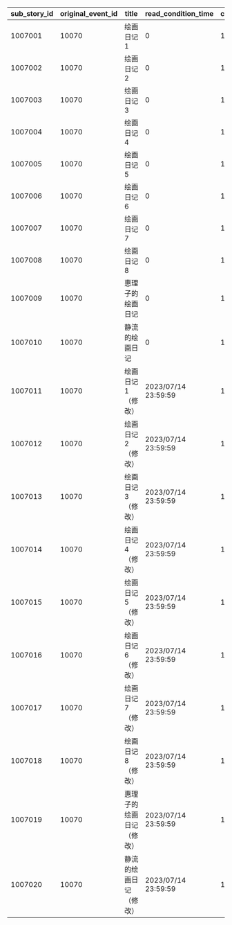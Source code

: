 |sub_story_id|original_event_id|title|read_condition_time|condition_quest_id|condition_boss_id|read_condition|
| --- | --- | --- | --- | --- | --- | --- |
|1007001|10070|绘画日记1|0|10097101|0|0|
|1007002|10070|绘画日记2|0|10097101|0|1007001|
|1007003|10070|绘画日记3|0|10097103|0|1007002|
|1007004|10070|绘画日记4|0|10097106|0|1007003|
|1007005|10070|绘画日记5|0|10097107|0|1007004|
|1007006|10070|绘画日记6|0|10097110|0|1007005|
|1007007|10070|绘画日记7|0|10097112|0|1007006|
|1007008|10070|绘画日记8|0|10097115|1009701|1007007|
|1007009|10070|惠理子的绘画日记|0|10097115|1009701|1007007|
|1007010|10070|静流的绘画日记|0|10097115|1009701|1007007|
|1007011|10070|绘画日记1（修改）|2023/07/14 23:59:59|10097101|0|0|
|1007012|10070|绘画日记2（修改）|2023/07/14 23:59:59|10097101|0|0|
|1007013|10070|绘画日记3（修改）|2023/07/14 23:59:59|10097103|0|0|
|1007014|10070|绘画日记4（修改）|2023/07/14 23:59:59|10097106|0|0|
|1007015|10070|绘画日记5（修改）|2023/07/14 23:59:59|10097107|0|0|
|1007016|10070|绘画日记6（修改）|2023/07/14 23:59:59|10097110|0|0|
|1007017|10070|绘画日记7（修改）|2023/07/14 23:59:59|10097112|0|0|
|1007018|10070|绘画日记8（修改）|2023/07/14 23:59:59|10097115|1009701|0|
|1007019|10070|惠理子的绘画日记（修改）|2023/07/14 23:59:59|10097115|1009701|0|
|1007020|10070|静流的绘画日记（修改）|2023/07/14 23:59:59|10097115|1009701|0|